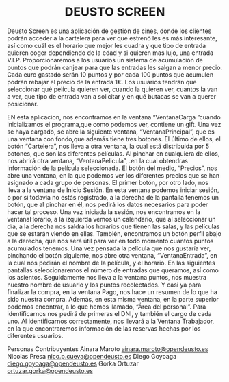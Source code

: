<h1 align="center"> DEUSTO SCREEN </h1>

Deusto Screen es una aplicación de gestión de cines, donde los clientes podrán
acceder a la cartelera para ver que estrenó les es más interesante, así como cuál
es el horario que mejor les cuadra y que tipo de entrada quieren coger
dependiendo de la edad y si quieren mas lujo, una entrada V.I.P.
Proporcionaremos a los usuarios un sistema de acumulación de puntos que
podrán canjear para que las entradas les salgan a menor precio. Cada euro
gastado serán 10 puntos y por cada 100 puntos que acumulen podrán rebajar el
precio de la entrada 1€. Los usuarios tendrán que seleccionar qué película
quieren ver, cuando la quieren ver, cuantos la van a ver, que tipo de entrada van
a solicitar y en qué butacas se van a querer posicionar.


EN esta aplicacion, nos encontramos en la ventana “VentanaCarga ”cuando inicializamos el programa,que como podemos ver,  contiene un gift. Una vez se haya cargado, se abre la siguiente ventana,
“VentanaPrincipal”, que es una ventana con fondo,que además tiene tres botones. El último de ellos,  el botón “Cartelera”, nos lleva a otra ventana, la cual está distribuida por 5 botones,
que son las diferentes películas. Al pinchar en cualquiera de ellos, nos abrirá otra ventana, “VentanaPelicula”, .en la cual obtendras información de la película seleccionada. 
El botón del medio, “Precios”, nos abre una ventana, en la que podemos ver los diferentes precios que se han asignado a cada grupo de personas.
El primer botón, por otro lado, nos lleva a la ventana de Inicio Sesión. En esta ventana podemos iniciar sesión, o por si todavía no estás registrado, a la derecha de la pantalla tenemos un botón, 
que al pinchar en él, nos pedirá los datos necesarios para poder hacer tal proceso. Una vez iniciada la sesión, nos encontramos en la ventanaHorario, a la izquierda vemos un calendario, que al seleccionar un día, a la derecha nos saldrá los horarios que tienen las salas, 
y las películas que se estarán viendo en ellas. También, encontramos un botón perfil abajo a la derecha, que nos será útil para ver en todo momento cuantos puntos acumulados tenemos. Una vez pensada la película que nos gustaría ver, pinchando el botón siguiente, nos abre otra ventana,
“VentanaEntrada”, en la cual nos pedirán el nombre de la película, y el horario. En las siguientes pantallas seleccionaremos el número de entradas que queramos,
así como los asientos. Seguidamente nos lleva a la ventana puntos, nos muestra nuestro nombre de usuario y los puntos recolectados. Y casi ya para finalizar la compra, en la ventana Pago, nos hace un resumen de lo que ha sido nuestra compra. 
Además, en esta misma ventana, en la parte superior podemos encontrar, a lo que hemos llamado, “Área del personal”. Para identificarnos nos pedirá de primeras el DNI, y también el cargo de cada uno. Al identificarnos correctamente, 
nos llevará a la Ventana Trabajador, en la que encontraremos información de las reservas hechas por los diferentes usuarios.

Personas Contribuyentes
Ainara Maroto ainara.maroto@opendeusto.es
Nicolas Presa nico.p.cueva@opendeusto.es
Diego Goyoaga diego.goyoaga@opendeusto.es
Gorka Ortuzar ortuzar.gorka@opendeusto.es


